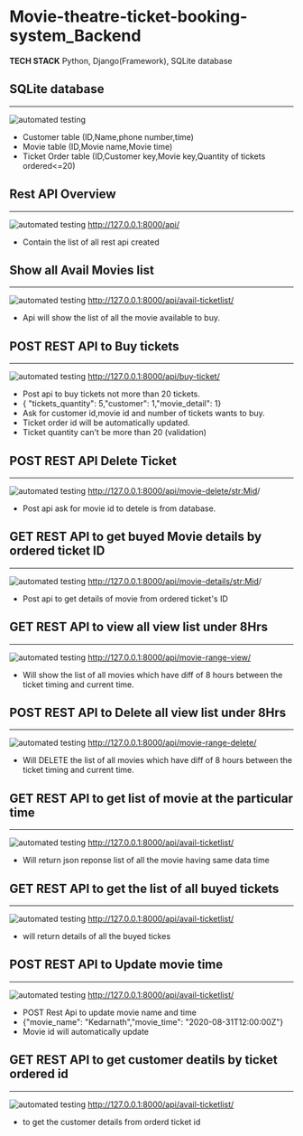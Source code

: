 ﻿# Movie-theatre-ticket-booking-system_Backend
 
 **TECH STACK**
 Python, Django(Framework), SQLite database
 
 ## SQLite database
 ***************************
 ![automated testing](sql.png)
 <ul>
  <li>Customer table     (ID,Name,phone number,time)</li>
  <li>Movie table        (ID,Movie name,Movie time)</li>
  <li>Ticket Order table (ID,Customer key,Movie key,Quantity of tickets ordered<=20)</li>
</ul>

 
 
 ## Rest API Overview
 ***************************
 ![automated testing](apioverview.png)
 http://127.0.0.1:8000/api/
  <ul>
  <li>Contain the list of all rest api created</li>
</ul>

 
 
 
 ## Show all Avail Movies list
 ***************************
![automated testing](availmovieslist.png)
http://127.0.0.1:8000/api/avail-ticketlist/
  <ul>
  <li>Api will show the list of all the movie available to buy.</li>
</ul>

## POST REST API to Buy tickets
***************************
![automated testing](buyticket.png)
http://127.0.0.1:8000/api/buy-ticket/
  <ul>
  <li>Post api to buy tickets not more than 20 tickets.</li>
 <li>{ "tickets_quantity": 5,"customer": 1,"movie_detail": 1}</li>
 <li>Ask for customer id,movie id and number of tickets wants to buy.</li>
 <li>Ticket order id will be automatically updated.</li>
 <li>Ticket quantity can't be more than 20 (validation)</li>
</ul>

## POST REST API Delete Ticket
***************************
![automated testing](moviedeletebymovieid.png)
http://127.0.0.1:8000/api/movie-delete/<str:Mid>/
<ul>
 <li>Post api ask for movie id to detele is from database.</li>
</ul>



## GET REST API to get buyed Movie details by ordered ticket ID
***************************
![automated testing](moviedetailbymovieid.png)
http://127.0.0.1:8000/api/movie-details/<str:Mid>/
<ul>
 <li>Post api to get details of movie from ordered ticket's ID</li>
</ul>


## GET REST API to view all view list under 8Hrs
***************************
![automated testing](movielistunderhrs.png)
http://127.0.0.1:8000/api/movie-range-view/
<ul>
 <li> Will show the list of all movies which have diff of 8 hours between the ticket timing and current time.</li>
</ul>



## POST REST API to Delete all view list under 8Hrs
***************************
![automated testing](movielistdeleteunder8Hrs.png)
http://127.0.0.1:8000/api/movie-range-delete/
<ul>
 <li>Will DELETE the list of all movies which have diff of 8 hours between the ticket timing and current time.</li>
</ul>


## GET REST API to  get list of movie at the particular time
***************************
![automated testing](movielistwithparticulartime.png)
http://127.0.0.1:8000/api/avail-ticketlist/
<ul>
 <li>Will return json reponse list of all the movie having same data time</li>
</ul>

## GET REST API to get the list of all buyed tickets
***************************
![automated testing](ticketorderdlist.png)
http://127.0.0.1:8000/api/avail-ticketlist/
<ul>
 <li>will return details of all the buyed tickes</li>
</ul>

## POST REST API to Update movie time
***************************
![automated testing](updatemoviedetails.png)
http://127.0.0.1:8000/api/avail-ticketlist/
<ul>
 <li>POST Rest Api to update movie name and time</li>
 <li>{"movie_name": "Kedarnath","movie_time": "2020-08-31T12:00:00Z"}</li>
 <li>Movie id will automatically update</li>
</ul>

## GET REST API to get customer deatils by ticket ordered id
***************************
![automated testing](userdetailsbyticketid.png)
http://127.0.0.1:8000/api/avail-ticketlist/
<ul>
 <li>to get the customer details from orderd ticket id</li>
</ul>
